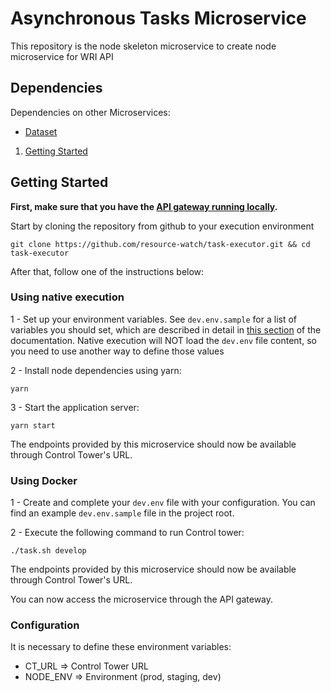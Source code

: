 # Asynchronous Tasks Microservice


This repository is the node skeleton microservice to create node microservice for WRI API

## Dependencies

Dependencies on other Microservices:
- [Dataset](https://github.com/resource-watch/dataset/)

1. [Getting Started](#getting-started)

## Getting Started

**First, make sure that you have the [API gateway running
locally](https://github.com/Vizzuality/api-gateway/tree/production#getting-started).**

Start by cloning the repository from github to your execution environment

```
git clone https://github.com/resource-watch/task-executor.git && cd task-executor
```

After that, follow one of the instructions below:

### Using native execution

1 - Set up your environment variables. See `dev.env.sample` for a list of variables you should set, which are described in detail in [this section](#environment-variables) of the documentation. Native execution will NOT load the `dev.env` file content, so you need to use another way to define those values

2 - Install node dependencies using yarn:
```
yarn
```

3 - Start the application server:
```
yarn start
```

The endpoints provided by this microservice should now be available through Control Tower's URL.

### Using Docker

1 - Create and complete your `dev.env` file with your configuration. You can find an example `dev.env.sample` file in the project root.

2 - Execute the following command to run Control tower:

```
./task.sh develop
```

The endpoints provided by this microservice should now be available through Control Tower's URL.


You can now access the microservice through the API gateway.

### Configuration

It is necessary to define these environment variables:

* CT_URL => Control Tower URL
* NODE_ENV => Environment (prod, staging, dev)


